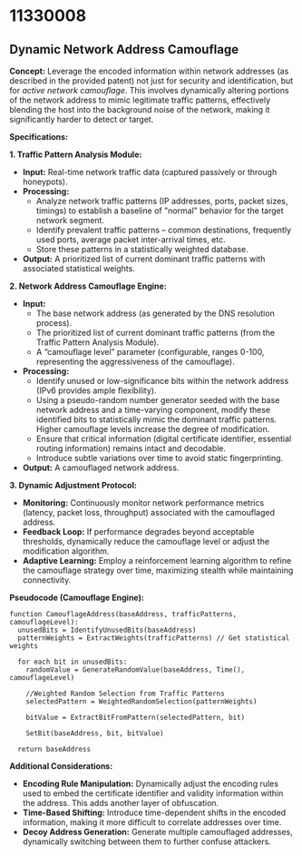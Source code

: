 # 11330008

## Dynamic Network Address Camouflage

**Concept:** Leverage the encoded information within network addresses (as described in the provided patent) not just for security and identification, but for *active network camouflage*. This involves dynamically altering portions of the network address to mimic legitimate traffic patterns, effectively blending the host into the background noise of the network, making it significantly harder to detect or target.

**Specifications:**

**1. Traffic Pattern Analysis Module:**

*   **Input:** Real-time network traffic data (captured passively or through honeypots).
*   **Processing:**
    *   Analyze network traffic patterns (IP addresses, ports, packet sizes, timings) to establish a baseline of "normal" behavior for the target network segment.
    *   Identify prevalent traffic patterns – common destinations, frequently used ports, average packet inter-arrival times, etc.
    *   Store these patterns in a statistically weighted database.
*   **Output:** A prioritized list of current dominant traffic patterns with associated statistical weights.

**2. Network Address Camouflage Engine:**

*   **Input:**
    *   The base network address (as generated by the DNS resolution process).
    *   The prioritized list of current dominant traffic patterns (from the Traffic Pattern Analysis Module).
    *   A “camouflage level” parameter (configurable, ranges 0-100, representing the aggressiveness of the camouflage).
*   **Processing:**
    *   Identify unused or low-significance bits within the network address (IPv6 provides ample flexibility).
    *   Using a pseudo-random number generator seeded with the base network address and a time-varying component, modify these identified bits to statistically mimic the dominant traffic patterns.  Higher camouflage levels increase the degree of modification.
    *   Ensure that critical information (digital certificate identifier, essential routing information) remains intact and decodable.
    *   Introduce subtle variations over time to avoid static fingerprinting.
*   **Output:** A camouflaged network address.

**3.  Dynamic Adjustment Protocol:**

*   **Monitoring:** Continuously monitor network performance metrics (latency, packet loss, throughput) associated with the camouflaged address.
*   **Feedback Loop:** If performance degrades beyond acceptable thresholds, dynamically reduce the camouflage level or adjust the modification algorithm.
*   **Adaptive Learning:** Employ a reinforcement learning algorithm to refine the camouflage strategy over time, maximizing stealth while maintaining connectivity.

**Pseudocode (Camouflage Engine):**

```
function CamouflageAddress(baseAddress, trafficPatterns, camouflageLevel):
  unusedBits = IdentifyUnusedBits(baseAddress)
  patternWeights = ExtractWeights(trafficPatterns) // Get statistical weights
  
  for each bit in unusedBits:
    randomValue = GenerateRandomValue(baseAddress, Time(), camouflageLevel)
    
    //Weighted Random Selection from Traffic Patterns
    selectedPattern = WeightedRandomSelection(patternWeights)
    
    bitValue = ExtractBitFromPattern(selectedPattern, bit)
    
    SetBit(baseAddress, bit, bitValue)
  
  return baseAddress
```

**Additional Considerations:**

*   **Encoding Rule Manipulation:**  Dynamically adjust the encoding rules used to embed the certificate identifier and validity information within the address. This adds another layer of obfuscation.
*   **Time-Based Shifting:**  Introduce time-dependent shifts in the encoded information, making it more difficult to correlate addresses over time.
*   **Decoy Address Generation:** Generate multiple camouflaged addresses, dynamically switching between them to further confuse attackers.